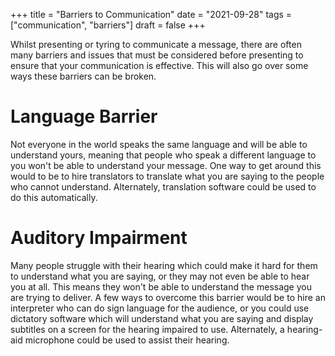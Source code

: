 +++
title = "Barriers to Communication"
date = "2021-09-28"
tags = ["communication", "barriers"]
draft = false
+++

Whilst presenting or tyring to communicate a message, there are often many barriers and issues that must be considered before presenting to ensure that your communication is effective. This will also go over some ways these barriers can be broken.

# Language Barrier
Not everyone in the world speaks the same language and will be able to understand yours, meaning that people who speak a different language to you won't be able to understand your message. One way to get around this would to be to hire translators to translate what you are saying to the people who cannot understand. Alternately, translation software could be used to do this automatically.

# Auditory Impairment
Many people struggle with their hearing which could make it hard for them to understand what you are saying, or they may not even be able to hear you at all. This means they won't be able to understand the message you are trying to deliver. A few ways to overcome this barrier would be to hire an interpreter who can do sign language for the audience, or you could use dictatory software which will understand what you are saying and display subtitles on a screen for the hearing impaired to use. Alternately, a hearing-aid microphone could be used to assist their hearing.
